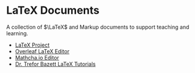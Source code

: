 # LaTeX Documents
A collection of $\LaTeX$ and Markup documents to support teaching and learning.
- [LaTeX Project](https://www.latex-project.org/get/)
- [Overleaf LaTeX Editor](https://www.overleaf.com/project)
- [Mathcha.io Editor](https://www.mathcha.io/editor)
- [Dr. Trefor Bazett LaTeX Tutorials](https://youtube.com/playlist?list=PLHXZ9OQGMqxcWWkx2DMnQmj5os2X5ZR73)
